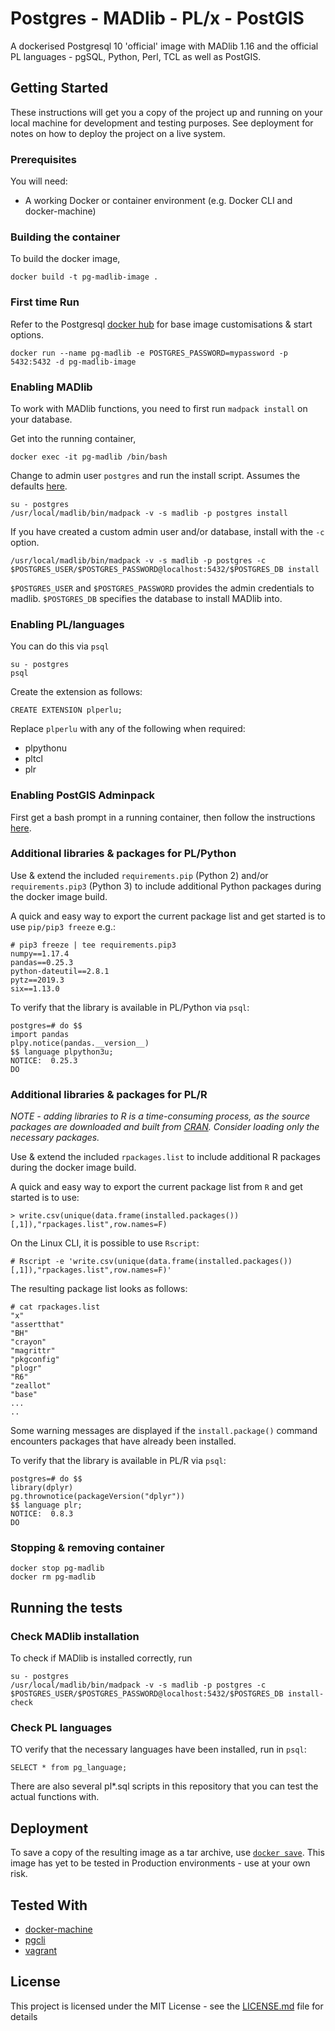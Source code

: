 # Postgres - MADlib - PL/x - PostGIS

A dockerised Postgresql 10 'official' image with MADlib 1.16 and the official PL languages - pgSQL, Python, Perl, TCL as well as PostGIS.

## Getting Started

These instructions will get you a copy of the project up and running on your local machine for development and testing purposes. See deployment for notes on how to deploy the project on a live system.

### Prerequisites

You will need:

* A working Docker or container environment (e.g. Docker CLI and docker-machine)

### Building the container

To build the docker image,
```
docker build -t pg-madlib-image .
```

### First time Run

Refer to the Postgresql [docker hub](https://hub.docker.com/_/postgres) for base image customisations & start options.

```
docker run --name pg-madlib -e POSTGRES_PASSWORD=mypassword -p 5432:5432 -d pg-madlib-image
```

### Enabling MADlib
To work with MADlib functions, you need to first run `madpack install` on your database.

Get into the running container,
```
docker exec -it pg-madlib /bin/bash
```

Change to admin user `postgres` and run the install script. Assumes the defaults [here](https://cwiki.apache.org/confluence/display/MADLIB/Installation+Guide#InstallationGuide-Envvariables).
```
su - postgres
/usr/local/madlib/bin/madpack -v -s madlib -p postgres install
```

If you have created a custom admin user and/or database, install with the `-c` option.
```
/usr/local/madlib/bin/madpack -v -s madlib -p postgres -c $POSTGRES_USER/$POSTGRES_PASSWORD@localhost:5432/$POSTGRES_DB install
```

`$POSTGRES_USER` and `$POSTGRES_PASSWORD` provides the admin credentials to madlib.
`$POSTGRES_DB` specifies the database to install MADlib into.

### Enabling PL/languages

You can do this via `psql`

```
su - postgres
psql
```

Create the extension as follows:
```
CREATE EXTENSION plperlu;
```
Replace `plperlu` with any of the following when required:

* plpythonu
* pltcl
* plr

### Enabling PostGIS Adminpack

First get a bash prompt in a running container, then follow the instructions [here](https://trac.osgeo.org/postgis/wiki/UsersWikiPostGIS24UbuntuPGSQL10Apt#EnableAdminpack).

### Additional libraries & packages for PL/Python

Use & extend the included `requirements.pip` (Python 2) and/or `requirements.pip3` (Python 3) to include additional Python packages during the docker image build.

A quick and easy way to export the current package list and get started is to use `pip/pip3 freeze` e.g.:

```
# pip3 freeze | tee requirements.pip3
numpy==1.17.4
pandas==0.25.3
python-dateutil==2.8.1
pytz==2019.3
six==1.13.0
```

To verify that the library is available in PL/Python via `psql`:
```
postgres=# do $$
import pandas
plpy.notice(pandas.__version__)
$$ language plpython3u;
NOTICE:  0.25.3
DO
```

### Additional libraries & packages for PL/R

_NOTE - adding libraries to R is a time-consuming process, as the source packages are downloaded and built from [CRAN](https://cran.asia). Consider loading only the necessary packages._

Use & extend the included `rpackages.list` to include additional R packages during the docker image build.

A quick and easy way to export the current package list from `R` and get started is to use: 
```
> write.csv(unique(data.frame(installed.packages())[,1]),"rpackages.list",row.names=F)
```

On the Linux CLI, it is possible to use `Rscript`:
```
# Rscript -e 'write.csv(unique(data.frame(installed.packages())[,1]),"rpackages.list",row.names=F)'
```

The resulting package list looks as follows:
```
# cat rpackages.list
"x"
"assertthat"
"BH"
"crayon"
"magrittr"
"pkgconfig"
"plogr"
"R6"
"zeallot"
"base"
...
..
```

Some warning messages are displayed if the `install.package()` command encounters packages that have already been installed.

To verify that the library is available in PL/R via `psql`:
```
postgres=# do $$
library(dplyr)
pg.thrownotice(packageVersion("dplyr"))
$$ language plr;
NOTICE:  0.8.3
DO
```

### Stopping & removing container

```
docker stop pg-madlib
docker rm pg-madlib
```

## Running the tests

### Check MADlib installation

To check if MADlib is installed correctly, run
```
su - postgres
/usr/local/madlib/bin/madpack -v -s madlib -p postgres -c $POSTGRES_USER/$POSTGRES_PASSWORD@localhost:5432/$POSTGRES_DB install-check
```

### Check PL languages

TO verify that the necessary languages have been installed, run in `psql`:
```
SELECT * from pg_language;
```

There are also several pl*.sql scripts in this repository that you can test the actual functions with.

## Deployment

To save a copy of the resulting image as a tar archive, use [`docker save`](https://docs.docker.com/engine/reference/commandline/save/). This image has yet to be tested in Production environments - use at your own risk.

## Tested With

* [docker-machine](https://docs.docker.com/machine/)
* [pgcli](https://www.pgcli.com/)
* [vagrant](https://www.vagrantup.com/)

## License

This project is licensed under the MIT License - see the [LICENSE.md](LICENSE.md) file for details
